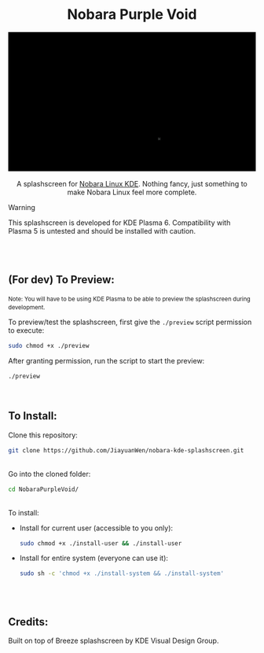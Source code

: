 <h1 align="center">Nobara Purple Void</h1>
<div align="center">
  <img src="./NobaraPurpleVoid/contents/previews/splash.gif"/>
</div>

<div align="center">
  
A splashscreen for [Nobara Linux KDE](https://nobaraproject.org/). Nothing fancy, just something to make Nobara Linux feel more complete. <br/>
</div>

> [!WARNING]
> This splashscreen is developed for KDE Plasma 6. Compatibility with Plasma 5 is untested and should be installed with caution.


<br/>
<br/>

## (For dev) To Preview:

<small>Note: You will have to be using KDE Plasma to be able to preview the splashscreen during development.</small>



To preview/test the splashscreen, first give the `./preview` script permission to execute:
```bash
sudo chmod +x ./preview
```

After granting permission, run the script to start the preview:
```bash
./preview
```
<br>


## To Install:

Clone this repository:
``` bash 
git clone https://github.com/JiayuanWen/nobara-kde-splashscreen.git
```
\
Go into the cloned folder:
``` bash
cd NobaraPurpleVoid/
```
\
To install:
* Install for current user (accessible to you only):
  ``` bash
  sudo chmod +x ./install-user && ./install-user
  ````
* Install for entire system (everyone can use it):
  ``` bash
  sudo sh -c 'chmod +x ./install-system && ./install-system'
  ````

<br/>
<br/>

## Credits:
Built on top of Breeze splashscreen by KDE Visual Design Group.
